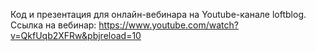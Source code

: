 Код и презентация для онлайн-вебинара на Youtube-канале loftblog.
Ссылка на вебинар: https://www.youtube.com/watch?v=QkfUqb2XFRw&pbjreload=10

